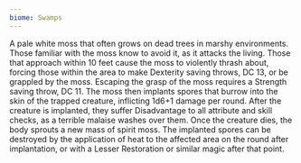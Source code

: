 ```yaml
---
biome: Swamps
---
```

A pale white moss that often grows on dead trees in marshy environments. Those familiar with the moss know to avoid it, as it attacks the living. Those that approach within 10 feet cause the moss to violently thrash about, forcing those within the area to make Dexterity saving throws, DC 13, or be grappled by the moss. Escaping the grasp of the moss requires a Strength saving throw, DC 11. The moss then implants spores that burrow into the skin of the trapped creature, inflicting 1d6+1 damage per round. After the creature is implanted, they suffer Disadvantage to all attribute and skill checks, as a terrible malaise washes over them. Once the creature dies, the body sprouts a new mass of spirit moss. The implanted spores can be destroyed by the application of heat to the affected area on the round after implantation, or with a Lesser Restoration or similar magic after that point. 

